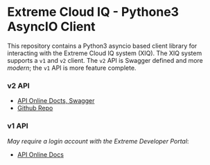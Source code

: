 # Extreme Cloud IQ - Pythone3 AsyncIO Client

This repository contains a Python3 asyncio based client library for interacting
with the Extreme Cloud IQ system (XIQ).  The XIQ system supports a `v1` and `v2` client.  The `v2` API
is Swagger defined and more _modern_; the `v1` API is more feature complete.  

### v2 API
 * [API Online Docts, Swagger](https://api.extremecloudiq.com/swagger-ui/index.html?configUrl=/openapi/swagger-config)
 * [Github Repo](https://github.com/extremenetworks/ExtremeCloudIQ-APIs)

### v1 API 
_May require a login account with the Extreme Developer Portal_:
  * [API Online Docs](https://developer.aerohive.com/docs/api-documentation)
